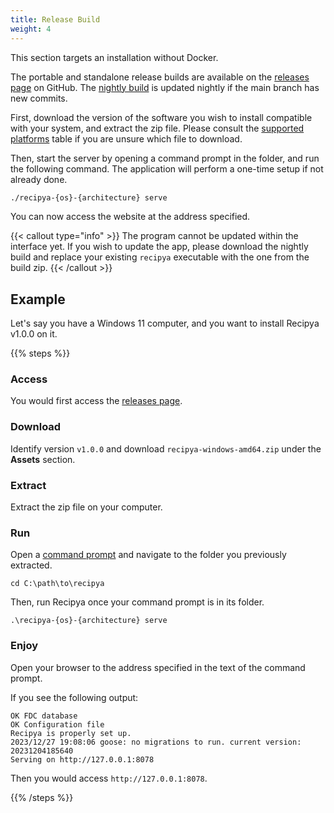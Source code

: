 ```yaml
---
title: Release Build
weight: 4
---
```


This section targets an installation without Docker.

The portable and standalone release builds are available on the [releases page](https://github.com/reaper47/recipya/releases) on GitHub.
The [nightly build](https://github.com/reaper47/recipya/releases/tag/nightly) is updated nightly if the main branch 
has new commits.

First, download the version of the software you wish to install compatible with your system, and extract the zip file. 
Please consult the [supported platforms](/guide/docs/installation/system-requirements) table if you are unsure which file to download.

Then, start the server by opening a command prompt in the folder, and run the following command.
The application will perform a one-time setup if not already done.

```bash
./recipya-{os}-{architecture} serve
```

You can now access the website at the address specified.

{{< callout type="info" >}}
The program cannot be updated within the interface yet. If you wish to update the app, please download the nightly
build and replace your existing `recipya` executable with the one from the build zip.
{{< /callout >}}

## Example

Let's say you have a Windows 11 computer, and you want to install Recipya v1.0.0 on it.

{{% steps %}}

### Access

You would first access the [releases page](https://github.com/reaper47/recipya/releases).

### Download

Identify version `v1.0.0` and download `recipya-windows-amd64.zip` under the **Assets** section.

### Extract

Extract the zip file on your computer.

### Run

Open a [command prompt](https://en.wikiversity.org/wiki/Command_Prompt/Open) and navigate to the folder you previously extracted.

```text
cd C:\path\to\recipya
```

Then, run Recipya once your command prompt is in its folder.

```text
.\recipya-{os}-{architecture} serve
```

### Enjoy

Open your browser to the address specified in the text of the command prompt.

If you see the following output:
```text
OK FDC database
OK Configuration file
Recipya is properly set up.
2023/12/27 19:08:06 goose: no migrations to run. current version: 20231204185640
Serving on http://127.0.0.1:8078
```

Then you would access `http://127.0.0.1:8078`.

{{% /steps %}}
